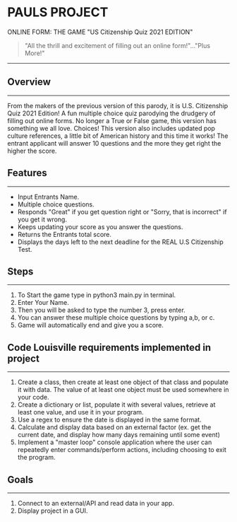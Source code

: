 # PAULS PROJECT

ONLINE FORM: THE GAME                             "US Citizenship Quiz 2021 EDITION"

>"All the thrill and excitement of filling out an online form!"..."Plus More!"
***

## Overview
***
From the makers of the previous version of this parody, it is U.S. Citizenship Quiz 2021 Edition! A fun multiple choice quiz parodying the drudgery of filling out online forms. No longer a True or False game, this version has something we all love. Choices! This version also includes updated pop culture references, a little bit of American history and this time it works! The entrant applicant will answer 10 questions and the more they get right the higher the score. 

## Features
***
+   Input Entrants Name.
+   Multiple choice questions. 
+   Responds "Great" if you get question right or "Sorry, that is incorrect" if you get it wrong. 
+   Keeps updating your score as you answer the questions. 
+   Returns the Entrants total score.
+   Displays the days left to the next deadline for the REAL U.S Citizenship Test.  

## Steps 
***
1. To Start the game type in python3 main.py in terminal.
2. Enter Your Name. 
2. Then you will be asked to type the number 3, press enter. 
3. You can answer these multiple choice questions by typing a,b, or c. 
4. Game will automatically end and give you a score. 

## Code Louisville requirements implemented in project
*** 
1. Create a class, then create at least one object of that class and populate it with data. 
The value of at least one object must be used somewhere in your code. 
2. Create a dictionary or list, populate it with several values, retrieve at least one value, and use it in your program.
3. Use a regex to ensure the date is displayed in the same format. 
4. Calculate and display data based on an external factor (ex. get the current date, and display how many days remaining until some event)
5. Implement a "master loop" console application where the user can repeatedly enter commands/perform actions, including choosing to exit the program. 

## Goals
***
1. Connect to an external/API and read data in your app. 
2. Display project in a GUI.
